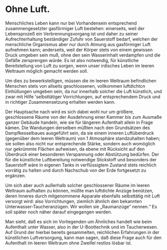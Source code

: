 Ohne Luft.
==========

Menschliches Leben kann nur bei Vorhandensein entsprechend
zusammengesetzter gasförmiger Luft bestehen: einerseits, weil der
Lebensprozeß ein Verbrennungsvorgang ist und daher zu seiner
Aufrechterhaltung beständiger Zufuhr von Sauerstoff bedarf,
welchen der menschliche Organismus aber nur durch Atmung
aus gasförmiger Luft aufnehmen kann; anderseits, weil der Körper
stets von einem gewissen Druck umgeben sein muß, ohne den
sein Wasserinhalt verdampfen und die Gefäße zersprengen würde.
Es ist also notwendig, für künstliche Bereitstellung von Luft
zu sorgen, wenn unser irdisches Leben im leeren Weltraum
möglich gemacht werden soll.

Um dies zu bewerkstelligen, müssen die im leeren Weltraum
befindlichen Menschen stets von allseits geschlossenen, vollkommen
luftdichtcn Einhüllungen umgeben sein, da nur innerhalb solcher
die Luft künstlich, und zwar mit Hilfe 'selbsttätiger Vorrichtungen,
auf entsprechendem Druck und in richtiger Zusammensetzung
erhalten werden kann.

Der Hauptsache nach wird es sich dabei wohl nur um größere,
geschlossene Räume von der Ausdehnung einer Kammer bis zum
Ausmaße ganzer Gebäude handeln, wie sie für längeren Aufenthalt
allein in Frage kämen. Die Wandungen derselben müßten
nach den Grundsätzen des Dampfkesselbaues ausgeführt sein, da
sie einem inneren Luftüberdruck (gegenüber dem leeren Weltraum)
von 1 Atmosphäre standzuhalten haben; sie sollen also
nicht nur entsprechende Stärke, sondern auch womöglich nur
gekrümmte Flächen aufweisen, da ebene mit Rücksicht auf
den Überdruck einer besonderen Verspannung oder Abstützung
bedürfen. Der für die künstliche Luftbereitung notwendige Stickstoff
und besonders der Sauerstoff wäre in eigenen Tanks in verflüssigtem
Zustand stets reichlich vorrätig zu halten und durch
Nachschub von der Erde fortgesetzt zu ergänzen.

Um sich aber auch außerhalb solcher geschlossener Räume im
leeren Weltraum aufhalten zu können, müßte man luftdichte Anzüge
benützen, deren Inneres durch mitgenommene Apparate
ebenfalls selbsttätig mit Luft versorgt wird: also Vorrichtungen,
ziemlich ähnlich den bekannten Unterwasser-Taucheranzügen.
Wir wollen sie „Raumanzüge” nennen.“ Es soll später noch näher
darauf eingegangen werden.

Man sieht, daß es sich im Vorliegenden um Ähnliches handelt
wie beim Aufenthalt unter Wasser, also in der U-Boottechnik
und im Taucherwesen. Auf Grund der hierbei bereits gesammelten,
reichlichen Erfahrungen in der künstlichen Luftversorgung, kann
man sagen, daß diese Frage auch für den Aufenthalt im leeren
Weltraum ohne Zweifel restlos lösbar ist.

